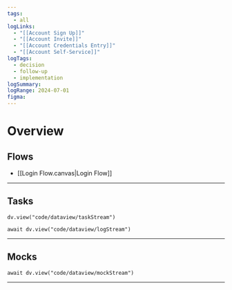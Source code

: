 ```yaml
---
tags:
  - all
logLinks:
  - "[[Account Sign Up]]"
  - "[[Account Invite]]"
  - "[[Account Credentials Entry]]"
  - "[[Account Self-Service]]"
logTags:
  - decision
  - follow-up
  - implementation
logSummary: 
logRange: 2024-07-01
figma:
---
```

# Overview
## Flows
- [[Login Flow.canvas|Login Flow]]

---
## Tasks
```dataviewjs
dv.view("code/dataview/taskStream")
```
```dataviewjs
await dv.view("code/dataview/logStream")
```
---
## Mocks
```dataviewjs
await dv.view("code/dataview/mockStream")
```
---
